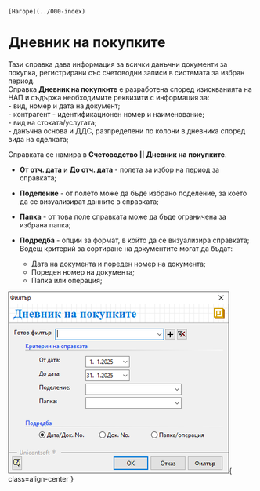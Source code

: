 ```{only} html
[Нагоре](../000-index)
```

# **Дневник на покупките**

Тази справка дава информация за всички данъчни документи за покупка, регистрирани със счетоводни записи в системата за избран период.   
Справка **Дневник на покупките** е разработена според изискванията на НАП и съдържа необходимите реквизити с информация за:  
    - вид, номер и дата на документ;  
    - контрагент - идентификационен номер и наименование;  
    - вид на стоката/услугата;  
    - данъчна основа и ДДС, разпределени по колони в дневника според вида на сделката;  

Справката се намира в **Счетоводство || Дневник на покупките**.  

- **От отч. дата** и **До отч. дата** - полета за избор на период за справката; 

- **Поделение** - от полето може да бъде избрано поделение, за което да се визуализират данните в справката;   

- **Папка** - от това поле справката може да бъде ограничена за избрана папка;  

- **Подредба**  - опции за формат, в който да се визуализира справката;  
Водещ критерий за сортиране на документите могат да бъдат:  
    - Дата на документа и пореден номер на документа;  
    - Пореден номер на документа;  
    - Папка или операция;  

![](905-purchase-ledger.png){ class=align-center } 
